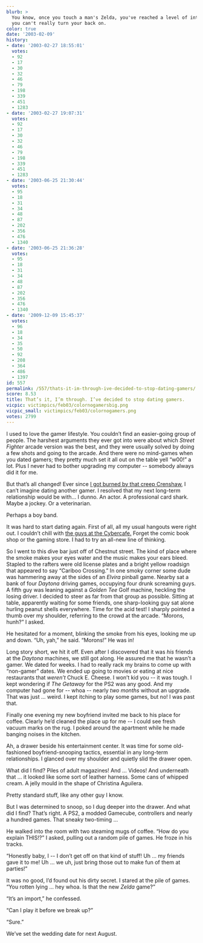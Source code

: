 ```yaml
---
blurb: >
  You know, once you touch a man's Zelda, you've reached a level of intimacy that
  you can't really turn your back on.
color: true
date: '2003-02-09'
history:
- date: '2003-02-27 18:55:01'
  votes:
  - 92
  - 17
  - 30
  - 32
  - 46
  - 79
  - 198
  - 339
  - 451
  - 1283
- date: '2003-02-27 19:07:31'
  votes:
  - 92
  - 17
  - 30
  - 32
  - 46
  - 79
  - 198
  - 339
  - 451
  - 1283
- date: '2003-06-25 21:30:44'
  votes:
  - 95
  - 18
  - 31
  - 34
  - 48
  - 87
  - 202
  - 356
  - 476
  - 1340
- date: '2003-06-25 21:36:28'
  votes:
  - 95
  - 18
  - 31
  - 34
  - 48
  - 87
  - 202
  - 356
  - 476
  - 1340
- date: '2009-12-09 15:45:37'
  votes:
  - 96
  - 18
  - 34
  - 35
  - 50
  - 92
  - 208
  - 364
  - 486
  - 1397
id: 557
permalink: /557/thats-it-im-through-ive-decided-to-stop-dating-gamers/
score: 8.53
title: That’s it, I’m through. I’ve decided to stop dating gamers.
vicpic: victimpics/feb03/colornogamersbig.png
vicpic_small: victimpics/feb03/colornogamers.png
votes: 2799
---
```


I used to love the gamer lifestyle. You couldn’t find an easier-going
group of people. The harshest arguments they ever got into were about
which *Street Fighter* arcade version was the best, and they were
usually solved by doing a few shots and going to the arcade. And there
were no mind-games when you dated gamers; they pretty much set it all
out on the table yell “w00!” a lot. Plus I never had to bother upgrading
my computer -- somebody always did it for me.

But that’s all changed! Ever since [I got burned by that creep
Crenshaw](%ARTICLE[553]%), I can’t imagine dating another gamer. I
resolved that my next long-term relationship would be with... I dunno.
An actor. A professional card shark. Maybe a jockey. Or a veterinarian.

Perhaps a boy band.

It was hard to start dating again. First of all, all my usual hangouts
were right out. I couldn’t chill with [the guys at the
Cybercafe.](%ARTICLE[552]%) Forget the comic book shop or the gaming
store. I had to try an all-new line of thinking.

So I went to this dive bar just off of Chestnut street. The kind of
place where the smoke makes your eyes water and the music makes your
ears bleed. Stapled to the rafters were old license plates and a bright
yellow roadsign that appeared to say “Cariboo Crossing.” In one smoky
corner some dude was hammering away at the sides of an *Elvira* pinball
game. Nearby sat a bank of four *Daytona* driving games, occupying four
drunk screaming guys. A fifth guy was leaning against a *Golden Tee*
Golf machine, heckling the losing driver. I decided to steer as far from
that group as possible. Sitting at table, apparently waiting for some
friends, one sharp-looking guy sat alone hurling peanut shells
everywhere. Time for the acid test! I sharply pointed a thumb over my
shoulder, referring to the crowd at the arcade. “Morons, hunh?” I asked.

He hesitated for a moment, blinking the smoke from his eyes, looking me
up and down. “Uh, yah,” he said. “Morons!” He was in!

Long story short, we hit it off. Even after I discovered that it was
*his* friends at the *Daytona* machines, we still got along. He assured
me that he wasn’t a gamer. We dated for weeks. I had to really rack my
brains to come up with “non-gamer” dates. We ended up going to movies or
eating at nice restaurants that *weren’t* Chuck E. Cheese. I won’t kid
you -- it was tough. I kept wondering if *The Getaway* for the PS2 was
any good. And my computer had gone for -- whoa -- nearly *two months*
without an upgrade. That was just ... weird. I kept itching to play some
games, but no! I was past that.

Finally one evening my new boyfriend invited me back to his place for
coffee. Clearly he’d cleaned the place up for me -- I could see fresh
vacuum marks on the rug. I poked around the apartment while he made
banging noises in the kitchen.

Ah, a drawer beside his entertainment center. It was time for some
old-fashioned boyfriend-snooping tactics, essential in any long-term
relationships. I glanced over my shoulder and quietly slid the drawer
open.

What did I find? Piles of adult magazines! And ... Videos! And
underneath that ... it looked like some sort of leather harness. Some
cans of whipped cream. A jelly mould in the shape of Christina Aguilera.

Pretty standard stuff, like any other guy I know.

But I was determined to snoop, so I dug deeper into the drawer. And what
did I find? That’s right. A PS2, a modded Gamecube, controllers and
nearly a hundred games. That sneaky two-timing ...

He walked into the room with two steaming mugs of coffee. “How do you
explain THIS!?” I asked, pulling out a random pile of games. He froze in
his tracks.

“Honestly baby, I -- I don’t get off on that kind of stuff! Uh ... my
friends gave it to me! Uh ... we uh, just bring those out to make fun of
them at parties!”

It was no good, I’d found out his dirty secret. I stared at the pile of
games. “You rotten lying ... hey whoa. Is that the new *Zelda* game?”

“It’s an import,” he confessed.

“Can I play it before we break up?”

“Sure.”

We’ve set the wedding date for next August.